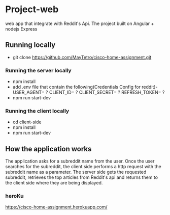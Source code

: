 # Project-web
web app that integrate with Reddit's Api.
The project built on Angular + nodejs Express 


## Running locally
- git clone https://github.com/MayTetro/cisco-home-assignment.git

### Running the server locally
- npm install
- add .env file that contain  the following(Credentials Config
  for reddit)- 
  USER_AGENT= ?
  CLIENT_ID= ? 
  CLIENT_SECRET= ?
  REFRESH_TOKEN= ?
- npm run start-dev

### Running the client locally
- cd client-side
- npm install
- npm run start-dev

## How the application works
The application asks for a subreddit name from the user.
Once the user searches for the subreddit, the client side performs a http 
request with the subreddit name as a parameter.
The server side gets the requested subreddit, retrieves the top
articles from Reddit's api and returns them to the client side
where they are being displayed.

### heroKu
https://cisco-home-assignment.herokuapp.com/

